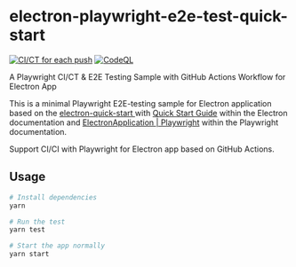 # electron-playwright-e2e-test-quick-start
[![CI/CT for each push](https://github.com/tanshuai/electron-playwright-e2e-test-quick-start/actions/workflows/ci.yml/badge.svg)](https://github.com/tanshuai/electron-playwright-e2e-test-quick-start/actions/workflows/ci.yml)
[![CodeQL](https://github.com/tanshuai/electron-playwright-e2e-test-quick-start/actions/workflows/codeql-analysis.yml/badge.svg)](https://github.com/tanshuai/electron-playwright-e2e-test-quick-start/actions/workflows/codeql-analysis.yml)

A Playwright CI/CT & E2E Testing Sample with GitHub Actions Workflow for Electron App

This is a minimal Playwright E2E-testing sample for Electron application based on the [electron-quick-start
](https://github.com/electron/electron-quick-start) with [Quick Start Guide](https://electronjs.org/docs/latest/tutorial/quick-start) within the Electron documentation and [ElectronApplication | Playwright](https://playwright.dev/docs/api/class-electronapplication/) within the Playwright documentation.

Support CI/CI with Playwright for Electron app based on GitHub Actions.

## Usage

```bash
# Install dependencies
yarn

# Run the test
yarn test

# Start the app normally
yarn start

```


